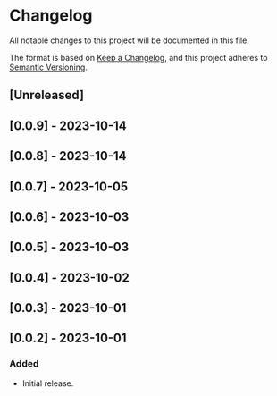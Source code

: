 # Changelog

All notable changes to this project will be documented in this file.

The format is based on [Keep a Changelog](https://keepachangelog.com/en/1.0.0/),
and this project adheres to [Semantic Versioning](https://semver.org/spec/v2.0.0.html).

## [Unreleased]

## [0.0.9] - 2023-10-14

## [0.0.8] - 2023-10-14

## [0.0.7] - 2023-10-05

## [0.0.6] - 2023-10-03

## [0.0.5] - 2023-10-03

## [0.0.4] - 2023-10-02

## [0.0.3] - 2023-10-01

## [0.0.2] - 2023-10-01

### Added

- Initial release.
